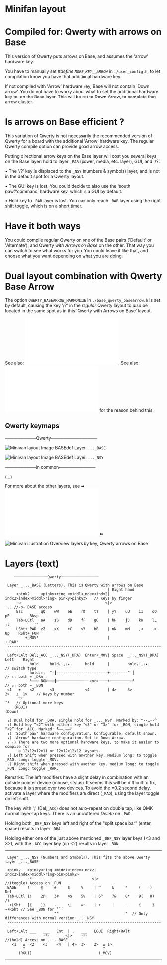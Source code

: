 # Minifan layout

Compiled for: Qwerty with arrows on Base
========================================
This version of Qwerty puts arrows on Base, and assumes the 'arrow' hardware key.

You have to manually set *#define `MORE_KEY__ARROW`* in `./user_config.h`, 
to let compilation know you have that additional hardware key.

If not compiled with ‛Arrow’ hardware key, Base will not contain ‛Down arrow’.
You do not have to worry about what to set the additional hardware key to, on
the Base layer. This will be set to Down Arrow, to complete that arrow cluster.

Is arrows on Base efficient ?
=============================
This variation of Qwerty is not necessarily the recommended version of
Qwerty for a board with the additional ‛Arrow’ hardware key.
The regular Qwerty compile option can provide good arrow access. 

Putting directional arrow keys on the Base layer will cost you several
keys on the Base layer: hold to layer `_RAR` (power, media, etc. layer),
GUI, and ‛/?’.

• The ‛/?’ key is displaced to the `_NSY` (numbers & symbols) layer, and is not 
  in the default spot for a Qwerty layout.

• The GUI key is lost. You could decide to also use the ‛south paw’/‛command’ 
  hardware key, which is a GUI by default. 

• Hold key to `_RAR` layer is lost. You can only reach `_RAR` layer using the
  right shift toggle, which is on a short timer.


Have it both ways
=================
You could compile regular Qwerty on one of the Base pairs (‛Default’ or 
‛Alternate’), and Qwerty _with Arrows on Base_ on the other. That way
you can switch to see what works for you. You could leave it like
that, and choose what you want depending on what you are doing. 

Dual layout combination with Qwerty Base Arrow
==============================================
The option `QWERTY_BASEARROW_HARMONIZE` in `./base_qwerty_basearrow.h` is set
by default, causing the key ‛/?’ in the _regular_ Qwerty layout to _also_ be
located in the same spot as in this ‛Qwerty with Arrows on Base’ layout. 

See also: ![./base_qwerty_basearrow.h](./base_qwerty_basearrow.h).
See also: ![./base_qwerty.md](./base_qwerty.md) for the reason behind this.


Qwerty keymaps
--------------

──────────Qwerty───────────────

![Minivan layout Image BASEdef](http://socialism.nl/misc/minivan/minivan_base_layer_qwerty_basearrow_va.jpg)
Layer: `..._BASE`

![Minivan layout Image BASEdef](http://socialism.nl/misc/minivan/minivan_nsy_layer_qwerty_basearrow_vb.jpg)
Layer: `..._NSY`

──────────in common────────────

(…)

For more about the other layers, see ➡ ![readme.md](./readme.md) ⬅

![Minivan illustration Overview layers by key, Qwerty arrows on Base](http://socialism.nl/misc/minivan/minivan-all-layers-clear-visualization-by-key_qwerty_basearrow_2000_vj.jpg)

Layers (text)
=============

        ───────────────Qwerty─────────────────

     Layer _..._BASE (Letters). This is Qwerty with arrows on Base
                                                  | Right hand
         <pink2     <pinky<ring <middl<index<indx2| indx2>index>middl>ring> pinky>pinky2>   // Keys by finger
         -o-                                     <|>                                    ... //-o- BASE access
         Esc        qQ    wW    eE    rR    tT    | yY    uU    iI    oO    pP         Bksp
         Tab+LCtl   aA    sS    dD    fF    gG    | hH    jJ    kK    lL    ;:           '"
         LSht+_PAD  zZ    xX    cC    vV    bB    | nN    mM    ,<    .>    Up    RSht+_FUN
             +_MOV⁵                               |                                   +_RAR⁶
     ---------------------------------------------------------------------------------------
     Left+LAlt Del;_ACC _..._NSY(_DRA)  Enter+_MOV| Space  _..._NSY(_DRA) Left    Right
               hold     hold₍₁,₂٭₎      hold      |        hold₍₁,₂٭₎                      // switch type
               hold₍₂₎  ^-┃-----------------------+--------^ ┃                          // ₁₎ both = _DRA
               ┗━━━_BON━━━╋┅───────────┄┄┄«or»┄┄┄─+─────────┅┛                          // ₂₎ both = _BON
     <1   ±    <2       <3              <4        | 4>     3>             2>   ±  1>    // Keys by number
          ^³                                                                   ^⁴   // Optional more keys
        (RGUI)                                                               (Down)

     ₁) Dual hold for _DRA, single hold for _..._NSY. Marked by: ^--…--^
     ₂) Hold key “<2” with either٭ key “<3” or “3>” for _BON, single hold “<2” for _ACC. Marked: ┗━━…━━┛
     ₃) 'South paw' hardware configuration. Configurable, default shown.
     ₄) 'Arrow' hardware configuration. Set to Down Arrow.
     ₃ ₄) There are two more optional hardware keys, to make it easier to compile for
          a 12x12x12x11 or 12x12x12x12 layouts.
     ₅) Left Shift when pressed with another key. Medium long: to toggle _PAD. Long: toggle _MOV.
     ₆) Right shift when pressed with another key. medium long: to toggle _FUN. Long: toggle _RAR.

Remarks: The left modifiers have a slight delay in combination with an outside pointer device (mouse, stylus).
It seems this will be difficult to fix, because it is spread over two devices. To avoid the
±0.2 second delay, activate a layer where the modifiers are direct (`_PAD`), using the layer toggle on left shift. 

The key with ';' (Del;`_ACC`) does not auto-repeat on double tap, like QMK normal layer-tap keys.
There is an uncluttered _Delete_ on `_PAD`.

Holding both `_DEF_NSY` keys left and right of the "split space bar" (enter, space) results in layer `_DRA`.

Holding either one of the just above mentioned `_DEF_NSY` layer keys (<3 and 3>), with the `_ACC` layer key
(on <2) results in layer `_BON`.


- - -


     Layer _..._NSY (Numbers and SYmbols). This fits the above Qwerty layer _..._BASE
    
     <pink2   <pinky<ring <middl<index<indx2| indx2>index>middl>ring>pin>pink2>
              -*-                          <|>                                  //(toggle) Access on _FUN
     BASE     !     @     #     $     %     | ^     &     *     (    )       Del
     Tab+LCtl 1!    2@    3#    4$    5%    | 6^    7&    8*    9(   0)       /?
     -+LSht   [{    ]}    -_    \|    =+    | +     |     _     {     }   ~+RSht // See _BON for ‛`’
                          ^^                              ^  // Only differences with normal version _..._NSY
     ---------------------------------------------------------------------------
     Left+LAlt ___   ___   Ent  | .   ___   LGUI  Right+RAlt
                     -*-       <|>    -*-                                         //(hold) Access on _..._BASE
       <1   ±  <2    <3    <4   | 4>  3>    2>  ± 1>  
            ^                                   ^
          (RGUI)                              (_MOV)



- - -
